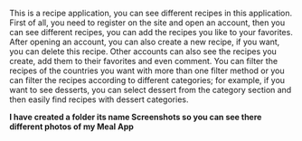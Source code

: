 This is a recipe application, you can see different recipes in this application. First of all, you need to register on the site and open an account, then you can see different recipes, 
you can add the recipes you like to your favorites. After opening an account, you can also create a new recipe, if you want, you can delete this recipe. Other accounts can also see the recipes you create,
add them to their favorites and even comment. You can filter the recipes of the countries you want with more than one filter method or you can filter the recipes according to different categories; for example,
if you want to see desserts, you can select dessert from the category section and then easily find recipes with dessert categories.


**I have created a folder its name Screenshots so you can see there different photos of my Meal App**
